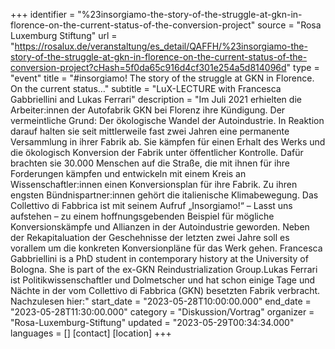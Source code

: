 +++
identifier = "%23insorgiamo-the-story-of-the-struggle-at-gkn-in-florence-on-the-current-status-of-the-conversion-project"
source = "Rosa Luxemburg Stiftung"
url = "https://rosalux.de/veranstaltung/es_detail/QAFFH/%23insorgiamo-the-story-of-the-struggle-at-gkn-in-florence-on-the-current-status-of-the-conversion-project?cHash=5f0da65c916d4cf301e254a5d814096d"
type = "event"
title = "#insorgiamo! The story of the struggle at GKN in Florence. On the current status…"
subtitle = "LuX-LECTURE with Francesca Gabbriellini and Lukas Ferrari"
description = "Im Juli 2021 erhielten die Arbeiter:innen der Autofabrik GKN bei Florenz ihre Kündigung. Der vermeintliche Grund: Der ökologische Wandel der Autoindustrie. In Reaktion darauf halten sie seit mittlerweile fast zwei Jahren eine permanente Versammlung in ihrer Fabrik ab. Sie kämpfen für einen Erhalt des Werks und die ökologisch Konversion der Fabrik unter öffentlicher Kontrolle. Dafür brachten sie 30.000 Menschen auf die Straße, die mit ihnen für ihre Forderungen kämpfen und entwickeln mit einem Kreis an Wissenschaftler:innen einen Konversionsplan für ihre Fabrik. Zu ihren engsten Bündnispartner:innen gehört die italienische Klimabewegung. Das Collettivo di Fabbrica ist mit seinem Aufruf „Insorgiamo!“ – Lasst uns aufstehen – zu einem hoffnungsgebenden Beispiel für mögliche Konversionskämpfe und Allianzen in der Autoindustrie geworden. Neben der Rekapitaluation der Geschehnisse der letzten zwei Jahre soll es vorallem um die konkreten Konversionpläne für das Werk gehen.
Francesca Gabbriellini is a PhD student in contemporary history at the University of Bologna. She is part of the ex-GKN Reindustrialization Group.Lukas Ferrari ist Politikwissenschaftler und Dolmetscher und hat schon einige Tage und Nächte in der vom Collettivo di Fabbrica (GKN) besetzten Fabrik verbracht. Nachzulesen hier:"
start_date = "2023-05-28T10:00:00.000"
end_date = "2023-05-28T11:30:00.000"
category = "Diskussion/Vortrag"
organizer = "Rosa-Luxemburg-Stiftung"
updated = "2023-05-29T00:34:34.000"
languages = []
[contact]
[location]
+++